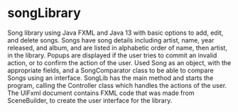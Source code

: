 # songLibrary
Song library using Java FXML and Java 13 with basic options to add, edit, and delete songs.
Songs have song details including artist, name, year released, and album, and are listed in alphabetic order of name, then artist, in the library. 
Popups are displayed if the user tries to commit an invalid action, or to confirm the action of the user.
Used Song as an object, with the appropriate fields, and a SongComparator class to be able to compare Songs using an interface.
SongLib has the main method and starts the program, calling the Controller class which handles the actions of the user. The UIFxml document contains FXML code that was made from SceneBuilder, to create the user interface for the library.
